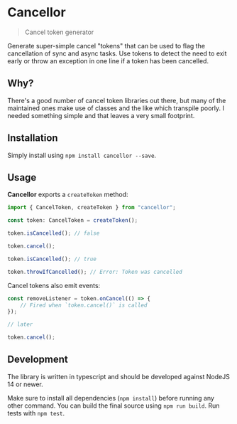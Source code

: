 # Cancellor
> Cancel token generator

Generate super-simple cancel "tokens" that can be used to flag the cancellation of sync and async tasks. Use tokens to detect the need to exit early or throw an exception in one line if a token has been cancelled.

## Why?

There's a good number of cancel token libraries out there, but many of the maintained ones make use of classes and the like which transpile poorly. I needed something simple and that leaves a very small footprint.

## Installation

Simply install using `npm install cancellor --save`.

## Usage

**Cancellor** exports a `createToken` method:

```typescript
import { CancelToken, createToken } from "cancellor";

const token: CancelToken = createToken();

token.isCancelled(); // false

token.cancel();

token.isCancelled(); // true

token.throwIfCancelled(); // Error: Token was cancelled
```

Cancel tokens also emit events:

```typescript
const removeListener = token.onCancel(() => {
    // Fired when `token.cancel()` is called
});

// later

token.cancel();
```

## Development

The library is written in typescript and should be developed against NodeJS 14 or newer.

Make sure to install all dependencies (`npm install`) before running any other command. You can build the final source using `npm run build`. Run tests with `npm test`.
